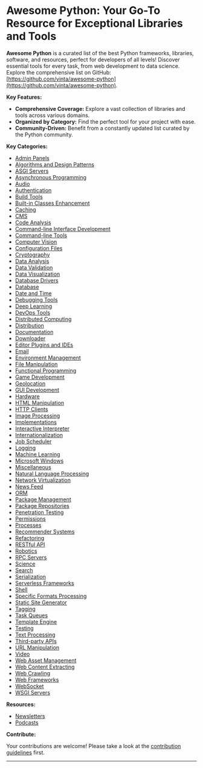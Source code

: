 # Awesome Python: Your Go-To Resource for Exceptional Libraries and Tools

**Awesome Python** is a curated list of the best Python frameworks, libraries, software, and resources, perfect for developers of all levels!  Discover essential tools for every task, from web development to data science. Explore the comprehensive list on GitHub: [https://github.com/vinta/awesome-python](https://github.com/vinta/awesome-python).

**Key Features:**

*   **Comprehensive Coverage:** Explore a vast collection of libraries and tools across various domains.
*   **Organized by Category:**  Find the perfect tool for your project with ease.
*   **Community-Driven:** Benefit from a constantly updated list curated by the Python community.

**Key Categories:**

*   [Admin Panels](#admin-panels)
*   [Algorithms and Design Patterns](#algorithms-and-design-patterns)
*   [ASGI Servers](#asgi-servers)
*   [Asynchronous Programming](#asynchronous-programming)
*   [Audio](#audio)
*   [Authentication](#authentication)
*   [Build Tools](#build-tools)
*   [Built-in Classes Enhancement](#built-in-classes-enhancement)
*   [Caching](#caching)
*   [CMS](#cms)
*   [Code Analysis](#code-analysis)
*   [Command-line Interface Development](#command-line-interface-development)
*   [Command-line Tools](#command-line-tools)
*   [Computer Vision](#computer-vision)
*   [Configuration Files](#configuration-files)
*   [Cryptography](#cryptography)
*   [Data Analysis](#data-analysis)
*   [Data Validation](#data-validation)
*   [Data Visualization](#data-visualization)
*   [Database Drivers](#database-drivers)
*   [Database](#database)
*   [Date and Time](#date-and-time)
*   [Debugging Tools](#debugging-tools)
*   [Deep Learning](#deep-learning)
*   [DevOps Tools](#devops-tools)
*   [Distributed Computing](#distributed-computing)
*   [Distribution](#distribution)
*   [Documentation](#documentation)
*   [Downloader](#downloader)
*   [Editor Plugins and IDEs](#editor-plugins-and-ides)
*   [Email](#email)
*   [Environment Management](#environment-management)
*   [File Manipulation](#file-manipulation)
*   [Functional Programming](#functional-programming)
*   [Game Development](#game-development)
*   [Geolocation](#geolocation)
*   [GUI Development](#gui-development)
*   [Hardware](#hardware)
*   [HTML Manipulation](#html-manipulation)
*   [HTTP Clients](#http-clients)
*   [Image Processing](#image-processing)
*   [Implementations](#implementations)
*   [Interactive Interpreter](#interactive-interpreter)
*   [Internationalization](#internationalization)
*   [Job Scheduler](#job-scheduler)
*   [Logging](#logging)
*   [Machine Learning](#machine-learning)
*   [Microsoft Windows](#microsoft-windows)
*   [Miscellaneous](#miscellaneous)
*   [Natural Language Processing](#natural-language-processing)
*   [Network Virtualization](#network-virtualization)
*   [News Feed](#news-feed)
*   [ORM](#orm)
*   [Package Management](#package-management)
*   [Package Repositories](#package-repositories)
*   [Penetration Testing](#penetration-testing)
*   [Permissions](#permissions)
*   [Processes](#processes)
*   [Recommender Systems](#recommender-systems)
*   [Refactoring](#refactoring)
*   [RESTful API](#restful-api)
*   [Robotics](#robotics)
*   [RPC Servers](#rpc-servers)
*   [Science](#science)
*   [Search](#search)
*   [Serialization](#serialization)
*   [Serverless Frameworks](#serverless-frameworks)
*   [Shell](#shell)
*   [Specific Formats Processing](#specific-formats-processing)
*   [Static Site Generator](#static-site-generator)
*   [Tagging](#tagging)
*   [Task Queues](#task-queues)
*   [Template Engine](#template-engine)
*   [Testing](#testing)
*   [Text Processing](#text-processing)
*   [Third-party APIs](#third-party-apis)
*   [URL Manipulation](#url-manipulation)
*   [Video](#video)
*   [Web Asset Management](#web-asset-management)
*   [Web Content Extracting](#web-content-extracting)
*   [Web Crawling](#web-crawling)
*   [Web Frameworks](#web-frameworks)
*   [WebSocket](#websocket)
*   [WSGI Servers](#wsgi-servers)

**Resources:**

*   [Newsletters](#newsletters)
*   [Podcasts](#podcasts)

**Contribute:**

Your contributions are welcome! Please take a look at the [contribution guidelines](https://github.com/vinta/awesome-python/blob/master/CONTRIBUTING.md) first.

---